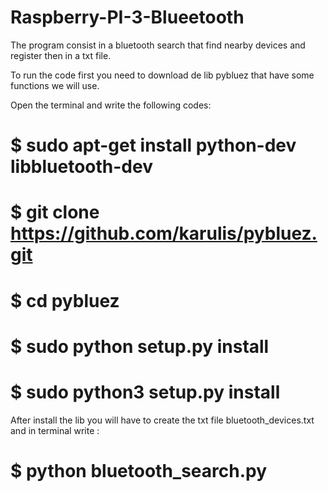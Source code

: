 # Raspberry-PI-3-Blueetooth

The program consist in a bluetooth search that find nearby devices and register then in a txt file.

To run the code first you need to download de lib pybluez that have some functions we will use.

Open the terminal and write the following codes: 

# $ sudo apt-get install python-dev libbluetooth-dev

# $ git clone https://github.com/karulis/pybluez.git

# $ cd pybluez

# $ sudo python setup.py install

# $ sudo python3 setup.py install

After install the lib you will have to create the txt file bluetooth_devices.txt and in terminal write :

# $ python bluetooth_search.py
